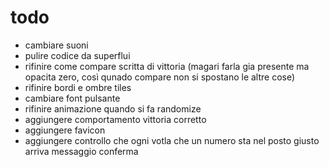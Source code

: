 # todo

- cambiare suoni
- pulire codice da superflui
- rifinire come compare scritta di vittoria (magari farla gia presente ma opacita zero, così qunado
compare non si spostano le altre cose)
- rifinire bordi e ombre tiles
- cambiare font pulsante
- rifinire animazione quando si fa randomize
- aggiungere comportamento vittoria corretto
- aggiungere favicon
- aggiungere controllo che ogni votla che un numero sta nel posto giusto arriva messaggio conferma